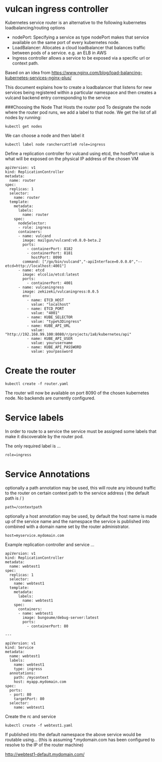 # vulcan ingress controller

Kubernetes service router is an alternative to the following kubernetes loadbalancing/routing options

- nodePort: Specifying a service as type nodePort makes that service available on the same port of every kubernetes node.
- LoadBalancer: Allocates a cloud loadbalancer that balances traffic between pods of a service. e.g. an ELB in AWS 
- Ingress controller allows a service to be exposed via a specific url or context path.

Based on an idea from https://www.nginx.com/blog/load-balancing-kubernetes-services-nginx-plus/

This document explains how to create a loadbalancer that listens for new services being registered within a particular namespace and then creates a vulcand
backend entry corresponding to the service

###Choosing the Node That Hosts the router pod
To designate the node where the router pod runs, we add a label to that node. We get the list of all nodes by running:

```
kubectl get nodes
```

We can choose a node and then label it 

```
kubectl label node ranchercattle0 role=ingress
```

Define a replication controller for vulcand using etcd, the hostPort value is what will be exposed on the physical IP address of the chosen VM

```
apiVersion: v1
kind: ReplicationController
metadata:
  name: router
spec:
  replicas: 1
  selector:
    name: router
  template:
    metadata:
      labels:
        name: router
    spec:
      nodeSelector:
      - role: ingress
      containers:
      - name: vulcand
        image: mailgun/vulcand:v0.8.0-beta.2
        ports:
          - containerPort: 8182
          - containerPort: 8181
            hostPort: 8090
        command: ["/go/bin/vulcand","-apiInterface=0.0.0.0","--etcd=http://localhost:4001"]
      - name: etcd
        image: elcolio/etcd:latest
        ports:
          - containerPort: 4001
      - name: vulcaningress
        image: zekizeki/vulcaningress:0.0.5
        env:
          - name: ETCD_HOST
            value: "localhost"
          - name: ETCD_PORT
            value: "4001"
          - name: KUBE_SELECTOR
            value: "type%3Dingress"
          - name: KUBE_API_URL
            value: "http://192.168.99.100:8080/r/projects/1a8/kubernetes/api"
          - name: KUBE_API_USER
            value: yourusername
          - name: KUBE_API_PASSWORD
            value: yourpassword
```

# Create the router

```
kubectl create -f router.yaml
```

The router will now be available on port 8090 of the chosen kubernetes node. No backends are currently configured.


# Service labels

In order to route to a service the service must be assigned some labels that make it discoverable by the router pod.

The only required label is ...

```
role=ingress
```

# Service Annotations

optionally a path annotation may be used, this will route any inbound traffic to the router on certain context path to the service address ( the default path is / )

```
path=/contextpath
```

optionally a host annotation may be used, by default the host name is made up of the service name and the namespace the service is published into combined with a domain name set by the router administrator.

```
host=myservice.mydomain.com
```

Example replication controller and service ...

```
apiVersion: v1
kind: ReplicationController
metadata:
  name: webtest1
spec:
  replicas: 1
  selector:
    name: webtest1
  template:
    metadata:
      labels:
        name: webtest1
    spec:
      containers:
      - name: webtest1
        image: bungoume/debug-server:latest
        ports:
          - containerPort: 80
          
---            
            
apiVersion: v1
kind: Service
metadata:
  name: webtest1
  labels:
    name: webtest1
    type: ingress
  annotations:
    path: /mycontext
    host: myapp.mydomain.com
spec:
  ports:
  - port: 80
    targetPort: 80
  selector:
    name: webtest1
```

Create the rc and service

```
kubectl create -f webtest1.yaml
```

If published into the default namespace the above service would be routable using...  (this is assuming *.mydomain.com has been configured to resolve to the IP of the router machine)

http://webtest1-default.mydomain.com/




